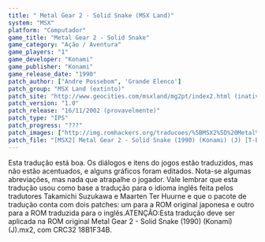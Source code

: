 ```yaml
---
title: " Metal Gear 2 - Solid Snake (MSX Land)"
system: "MSX"
platform: "Computador"
game_title: "Metal Gear 2 - Solid Snake"
game_category: "Ação / Aventura"
game_players: "1"
game_developer: "Konami"
game_publisher: "Konami"
game_release_date: "1990"
patch_author: ["Andre Possebom", 'Grande Elenco']
patch_group: "MSX Land (extinto)"
patch_site: "http://www.geocities.com/msxland/mg2pt/index2.html (inativo)"
patch_version: "1.0"
patch_release: "16/11/2002 (provavelmente)"
patch_type: "IPS"
patch_progress: "???"
patch_images: ["http://img.romhackers.org/traducoes/%5BMSX2%5D%20Metal%20Gear%202%20-%20Solid%20Snake%20-%20MSX%20Land%20-%201.png","http://img.romhackers.org/traducoes/%5BMSX2%5D%20Metal%20Gear%202%20-%20Solid%20Snake%20-%20MSX%20Land%20-%202.png","http://img.romhackers.org/traducoes/%5BMSX2%5D%20Metal%20Gear%202%20-%20Solid%20Snake%20-%20MSX%20Land%20-%203.png"]
patch_file: "[MSX2] Metal Gear 2 - Solid Snake (1990) (Konami) (J) [T-BR] [T-Andre Possebon e grande elenco G-MSX Land] [V-1.0 A-2002].zip"
---
```

Esta tradução está boa. Os diálogos e itens do jogos estão traduzidos, mas não estão acentuados, e alguns gráficos foram editados. Nota-se algumas abreviações, mas nada que atrapalhe o jogador. Vale lembrar que esta tradução usou como base a tradução para o idioma inglês feita pelos tradutores Takamichi Suzukawa e Maarten Ter Huurne e que o pacote de tradução conta com dois patches: um para a ROM original japonesa e outro para a ROM traduzida para o inglês.ATENÇÃO:Esta tradução deve ser aplicada na ROM original Metal Gear 2 - Solid Snake (1990) (Konami) (J).mx2, com CRC32 18B1F34B.